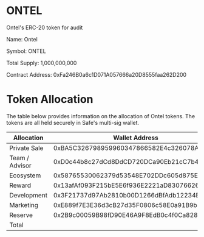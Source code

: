 # ONTEL
Ontel's ERC-20 token for audit 


Name: Ontel

Symbol: ONTEL

Total Supply: 1,000,000,000

Contract Address: 0xFa246B0a6c1D071A057666a20D8555faa262D200


# Token Allocation
The table below provides information on the allocation of Ontel tokens. The tokens are all held securely in Safe's multi-sig wallet.

| Allocation       | Wallet Address                 | %    | Amount       |
|------------------|----------------------------------|------|--------------|
| Private Sale     | 0xBA5C326798959960347866582E4c326078AdbED0       | 10%  | 100,000,000  |
| Team / Advisor   | 0xD0c44b8c27dCd8DdCD720DCa90Eb21cC7b4A0d0c       | 10%  | 100,000,000  |
| Ecosystem        | 0x58765530062379d53548E702DDc605d875EAC29e       | 20%  | 200,000,000  |
| Reward           | 0x13afAf093F215bE5E6f936E2221aD83076626A73       | 20%  | 200,000,000  |
| Development      | 0x3F21737d97Ab2810b00D1266dBfAdb12234B1643       | 10%  | 100,000,000  |
| Marketing        | 0xE889f7E3E36d3cB27d35F0806c58E0a91B9b5cCA       | 25%  | 250,000,000  |
| Reserve          | 0x2B9c00059B98fD90E46A9F8EdB0c4f0Ca8285FA0       | 5%   | 50,000,000   |
| Total            |                                  | 100% | 1,000,000,000 |